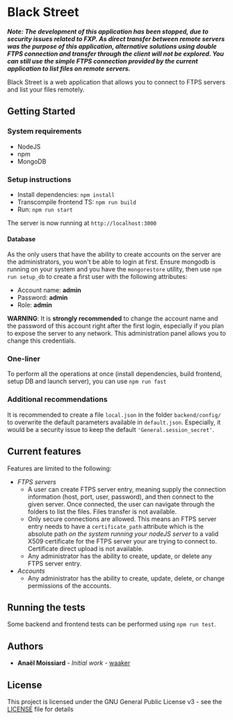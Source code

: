 # Black Street

***Note: The development of this application has been stopped, due to security issues related to FXP. As direct transfer between remote servers was the purpose of this application, alternative solutions using double FTPS connection and transfer through the client will not be explored. You can still use the simple FTPS connection provided by the current application to list files on remote servers.***

Black Street is a web application that allows you to connect to FTPS servers and list your files remotely.

## Getting Started

### System requirements

* NodeJS
* npm
* MongoDB

### Setup instructions
* Install dependencies: `npm install`
* Transcompile frontend TS: `npm run build`
* Run: `npm run start`

The server is now running at `http://localhost:3000`

#### Database
As the only users that have the ability to create accounts on the server are the administrators, you won't be able to login at first. Ensure mongodb is running on your system and you have the `mongorestore` utility, then use `npm run setup_db` to create a first user with the following attributes:
* Account name: **admin**
* Password: **admin**
* Role: **admin**

**WARNING**: It is **strongly recommended** to change the account name and the password of this account right after the first login, especially if you plan to expose the server to any network. This administration panel allows you to change this credentials.

### One-liner
To perform all the operations at once (install dependencies, build frontend, setup DB and launch server), you can use `npm run fast`

### Additional recommendations

It is recommended to create a file `local.json` in the folder `backend/config/` to overwrite the default parameters available in `default.json`. Especially, it would be a security issue to keep the default `'General.session_secret'`.

## Current features

Features are limited to the following:
* *FTPS servers*
    * A user can create FTPS server entry, meaning supply the connection information (host, port, user, password), and then connect to the given server. Once connected, the user can navigate through the folders to list the files. Files transfer is not available.
    * Only secure connections are allowed. This means an FTPS server entry needs to have a `certificate_path` attribute which is the absolute path *on the system running your nodeJS server* to a valid X509 certificate for the FTPS server your are trying to connect to. Certificate direct upload is not available.
    * Any administrator has the ability to create, update, or delete any FTPS server entry.
* *Accounts*
    * Any administrator has the ability to create, update, delete, or change permissions of the accounts. 

## Running the tests
Some backend and frontend tests can be performed using `npm run test`. 

## Authors
* **Anaël Moissiard** - *Initial work* - [waaker](https://github.com/waaker)

## License
This project is licensed under the GNU General Public License v3 - see the [LICENSE](LICENSE) file for details


